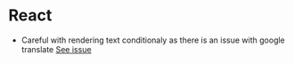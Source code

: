 # React

- Careful with rendering text conditionaly as there is an issue with google translate [See issue](https://github.com/facebook/react/issues/11538)
